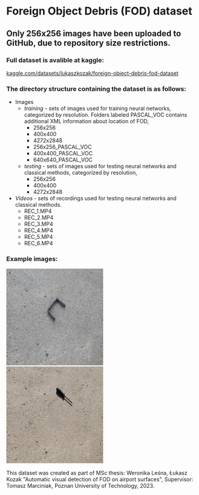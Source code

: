 # Foreign Object Debris (FOD) dataset

## Only 256x256 images have been uploaded to GitHub, due to repository size restrictions. 
### Full dataset is avalible at kaggle: 
[kaggle.com/datasets/lukaszkozak/foreign-object-debris-fod-dataset](https://www.kaggle.com/datasets/lukaszkozak/foreign-object-debris-fod-dataset)
### The directory structure containing the dataset is as follows:

  - Images
    - *training* - sets of images used for training neural networks, categorized by resolution. Folders labeled PASCAL_VOC contains additional XML information about location of FOD,
      - 256x256
      - 400x400
      - 4272x2848
      - 256x256_PASCAL_VOC
      - 400x400_PASCAL_VOC
      - 640x640_PASCAL_VOC
    - *testing* - sets of images used for testing neural networks and classical methods, categorized by resolution,
      - 256x256
      - 400x400
      - 4272x2848
  - *Videos* - sets of recordings used for testing neural networks and classical methods.
    - REC_1.MP4
    - REC_2.MP4
    - REC_3.MP4
    - REC_4.MP4
    - REC_5.MP4
    - REC_6.MP4

### Example images:
![Test image of FOD 1](/testing/256x256/IMG_5543_256x256.jpg)
![Test image of FOD 2](/testing/256x256/IMG_5635_256x256.jpg)


This dataset was created as part of MSc thesis: 
Weronika Leśna, Łukasz Kozak "Automatic visual detection of FOD on airport surfaces", Supervisor: Tomasz Marciniak, Poznan University of Technology, 2023.
